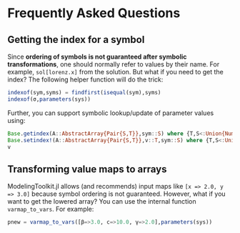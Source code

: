 # Frequently Asked Questions

## Getting the index for a symbol

Since **ordering of symbols is not guaranteed after symbolic transformations**,
one should normally refer to values by their name. For example, `sol[lorenz.x]`
from the solution. But what if you need to get the index? The following helper
function will do the trick:

```julia
indexof(sym,syms) = findfirst(isequal(sym),syms)
indexof(σ,parameters(sys))
```
Further, you can support symbolic lookup/update of parameter values using:
```julia
Base.getindex(A::AbstractArray{Pair{S,T}},sym::S) where {T,S<:Union{Num,Symbol}} = A[findfirst(x->isequal(sym,x.first),A)].second
Base.setindex!(A::AbstractArray{Pair{S,T}},v::T,sym::S) where {T,S<:Union{Num,Symbol}} = setindex!(A,(sym=>v),findfirst(x->isequal(sym,x.first),A))
v
```

## Transforming value maps to arrays

ModelingToolkit.jl allows (and recommends) input maps like `[x => 2.0, y => 3.0]`
because symbol ordering is not guaranteed. However, what if you want to get the
lowered array? You can use the internal function `varmap_to_vars`. For example:

```julia
pnew = varmap_to_vars([β=>3.0, c=>10.0, γ=>2.0],parameters(sys))
```
